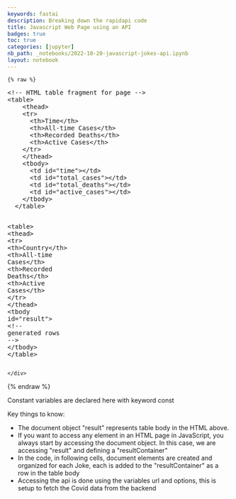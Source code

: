 ```yaml
---
keywords: fastai
description: Breaking down the rapidapi code
title: Javascript Web Page using an API
badges: true
toc: true
categories: [jupyter]
nb_path: _notebooks/2022-10-20-javascript-jokes-api.ipynb
layout: notebook
---
```


<!--
#################################################
### THIS FILE WAS AUTOGENERATED! DO NOT EDIT! ###
#################################################
# file to edit: _notebooks/2022-10-20-javascript-jokes-api.ipynb
-->

<div class="container" id="notebook-container">
        
    {% raw %}
    
<div class="cell border-box-sizing code_cell rendered">
<div class="input">

<div class="inner_cell">
    <div class="input_area">
<div class=" highlight hl-python"><pre><span></span><span class="o">&lt;</span><span class="err">!</span><span class="o">--</span> <span class="n">HTML</span> <span class="n">table</span> <span class="n">fragment</span> <span class="k">for</span> <span class="n">page</span> <span class="o">--&gt;</span>
<span class="o">&lt;</span><span class="n">table</span><span class="o">&gt;</span>
    <span class="o">&lt;</span><span class="n">thead</span><span class="o">&gt;</span>
    <span class="o">&lt;</span><span class="n">tr</span><span class="o">&gt;</span>
      <span class="o">&lt;</span><span class="n">th</span><span class="o">&gt;</span><span class="n">Time</span><span class="o">&lt;/</span><span class="n">th</span><span class="o">&gt;</span>
      <span class="o">&lt;</span><span class="n">th</span><span class="o">&gt;</span><span class="n">All</span><span class="o">-</span><span class="n">time</span> <span class="n">Cases</span><span class="o">&lt;/</span><span class="n">th</span><span class="o">&gt;</span>
      <span class="o">&lt;</span><span class="n">th</span><span class="o">&gt;</span><span class="n">Recorded</span> <span class="n">Deaths</span><span class="o">&lt;/</span><span class="n">th</span><span class="o">&gt;</span>
      <span class="o">&lt;</span><span class="n">th</span><span class="o">&gt;</span><span class="n">Active</span> <span class="n">Cases</span><span class="o">&lt;/</span><span class="n">th</span><span class="o">&gt;</span>
    <span class="o">&lt;/</span><span class="n">tr</span><span class="o">&gt;</span>
    <span class="o">&lt;/</span><span class="n">thead</span><span class="o">&gt;</span>
    <span class="o">&lt;</span><span class="n">tbody</span><span class="o">&gt;</span>
      <span class="o">&lt;</span><span class="n">td</span> <span class="nb">id</span><span class="o">=</span><span class="s2">&quot;time&quot;</span><span class="o">&gt;&lt;/</span><span class="n">td</span><span class="o">&gt;</span>
      <span class="o">&lt;</span><span class="n">td</span> <span class="nb">id</span><span class="o">=</span><span class="s2">&quot;total_cases&quot;</span><span class="o">&gt;&lt;/</span><span class="n">td</span><span class="o">&gt;</span>
      <span class="o">&lt;</span><span class="n">td</span> <span class="nb">id</span><span class="o">=</span><span class="s2">&quot;total_deaths&quot;</span><span class="o">&gt;&lt;/</span><span class="n">td</span><span class="o">&gt;</span>
      <span class="o">&lt;</span><span class="n">td</span> <span class="nb">id</span><span class="o">=</span><span class="s2">&quot;active_cases&quot;</span><span class="o">&gt;&lt;/</span><span class="n">td</span><span class="o">&gt;</span>
    <span class="o">&lt;/</span><span class="n">tbody</span><span class="o">&gt;</span>
  <span class="o">&lt;/</span><span class="n">table</span><span class="o">&gt;</span>
  
  <span class="o">&lt;</span><span class="n">table</span><span class="o">&gt;</span>
    <span class="o">&lt;</span><span class="n">thead</span><span class="o">&gt;</span>
    <span class="o">&lt;</span><span class="n">tr</span><span class="o">&gt;</span>
      <span class="o">&lt;</span><span class="n">th</span><span class="o">&gt;</span><span class="n">Country</span><span class="o">&lt;/</span><span class="n">th</span><span class="o">&gt;</span>
      <span class="o">&lt;</span><span class="n">th</span><span class="o">&gt;</span><span class="n">All</span><span class="o">-</span><span class="n">time</span> <span class="n">Cases</span><span class="o">&lt;/</span><span class="n">th</span><span class="o">&gt;</span>
      <span class="o">&lt;</span><span class="n">th</span><span class="o">&gt;</span><span class="n">Recorded</span> <span class="n">Deaths</span><span class="o">&lt;/</span><span class="n">th</span><span class="o">&gt;</span>
      <span class="o">&lt;</span><span class="n">th</span><span class="o">&gt;</span><span class="n">Active</span> <span class="n">Cases</span><span class="o">&lt;/</span><span class="n">th</span><span class="o">&gt;</span>
    <span class="o">&lt;/</span><span class="n">tr</span><span class="o">&gt;</span>
    <span class="o">&lt;/</span><span class="n">thead</span><span class="o">&gt;</span>
    <span class="o">&lt;</span><span class="n">tbody</span> <span class="nb">id</span><span class="o">=</span><span class="s2">&quot;result&quot;</span><span class="o">&gt;</span>
      <span class="o">&lt;</span><span class="err">!</span><span class="o">--</span> <span class="n">generated</span> <span class="n">rows</span> <span class="o">--&gt;</span>
    <span class="o">&lt;/</span><span class="n">tbody</span><span class="o">&gt;</span>
  <span class="o">&lt;/</span><span class="n">table</span><span class="o">&gt;</span>
</pre></div>

    </div>
</div>
</div>

</div>
    {% endraw %}

<div class="cell border-box-sizing text_cell rendered"><div class="inner_cell">
<div class="text_cell_render border-box-sizing rendered_html">
<p>Constant variables are declared here with keyword const</p>
<p>Key things to know:</p>
<ul>
<li>The document object "result" represents table body in the HTML above.</li>
<li>If you want to access any element in an HTML page in JavaScript, you always start by accessing the document object.  In this case, we are accessing "result" and defining a "resultContainer"</li>
<li>In the code, in following cells, document elements are created and organized for each Joke, each is added to the "resultContainer" as a row in the table body</li>
<li>Accessing the api is done using the variables url and options, this is setup to fetch the Covid data from the backend</li>
</ul>

</div>
</div>
</div>
</div>
 

